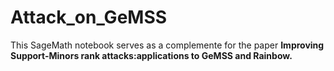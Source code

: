 # Attack_on_GeMSS

This SageMath notebook serves as a complemente for the paper __Improving Support-Minors rank attacks:applications to GeMSS and Rainbow.__
